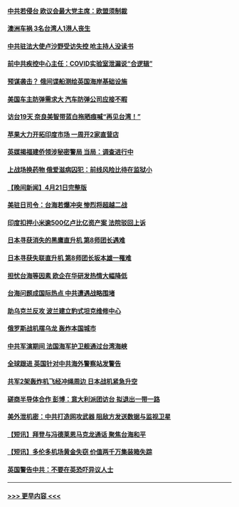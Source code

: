 #### [中共若侵台 欧议会最大党主席：欧盟须制裁](../pages/prog202/a103696747.md?t=04230643) 
#### [澳洲车祸 3名台湾人1港人丧生](../pages/prog202/a103696749.md?t=04230643) 
#### [中共驻法大使卢沙野受访失控 呛主持人没读书](../pages/prog202/a103696762.md?t=04230643) 
#### [前中共疾控中心主任：COVID实验室泄漏说“合逻辑”](../pages/prog202/a103696605.md?t=04230643) 
#### [预谋袭击？ 俄间谍船测绘英国海岸基础设施](../pages/prog202/a103696595.md?t=04230643) 
#### [美国车主防弹需求大 汽车防弹公司应接不暇](../pages/prog202/a103696611.md?t=04230643) 
#### [访台19天 奈良美智带蓝白拖晒痕喊“再见台湾！”](../pages/prog202/a103696585.md?t=04230643) 
#### [苹果大力开拓印度市场 一周开2家直营店](../pages/prog202/a103696574.md?t=04230643) 
#### [英媒揭福建侨领涉秘密警局 当局：调查进行中](../pages/prog202/a103696337.md?t=04230643) 
#### [上战场换药物 俄爱滋病囚犯：前线风险比待在监狱小](../pages/prog202/a103696549.md?t=04230643) 
#### [【晚间新闻】4月21日完整版](../pages/prog202/a103696319.md?t=04230643) 
#### [美驻日司令：台海若爆冲突 惨烈将超越二战](../pages/prog202/a103696346.md?t=04230643) 
#### [印度扣押小米逾500亿卢比亿资产案 法院驳回上诉](../pages/prog202/a103696429.md?t=04230643) 
#### [日本寻获消失的黑鹰直升机 第8师团长遇难](../pages/prog202/a103696421.md?t=04230643) 
#### [日本寻获失联直升机 第8师团长坂本雄一罹难](../pages/prog202/a103696390.md?t=04230643) 
#### [担忧台海等因素 欧企在华研发热情大幅降低](../pages/prog202/a103696357.md?t=04230643) 
#### [台海问题成国际热点 中共遭遇战略围堵](../pages/prog202/a103696359.md?t=04230643) 
#### [助乌克兰反攻 波兰建立豹式坦克维修中心](../pages/prog202/a103696361.md?t=04230643) 
#### [俄罗斯战机摆乌龙 轰炸本国城市](../pages/prog202/a103696363.md?t=04230643) 
#### [中共军演期间 法国海军护卫舰通过台湾海峡](../pages/prog202/a103696381.md?t=04230643) 
#### [全球跟进 英国针对中共海外警察站发警告](../pages/prog202/a103696356.md?t=04230643) 
#### [共军2架轰炸机飞经冲绳周边 日本战机紧急升空](../pages/prog202/a103696371.md?t=04230643) 
#### [磋商半导体合作 彭博：意大利派团访台 拟退出一带一路](../pages/prog202/a103696316.md?t=04230643) 
#### [美外泄机密：中共打造网攻武器 阻敌方发送数据与监视卫星](../pages/prog202/a103696305.md?t=04230643) 
#### [【短讯】拜登与冯德莱恩马克龙通话 聚焦台海和平](../pages/prog202/a103696120.md?t=04230643) 
#### [【短讯】多伦多机场黄金失窃 价值两千万集装箱失踪](../pages/prog202/a103696121.md?t=04230643) 
#### [英国警告中共：不要在英恐吓异议人士](../pages/prog202/a103696119.md?t=04230643) 

----
#### [ >>> 更早内容 <<< ](../indexes/prog202-earlier.md)
